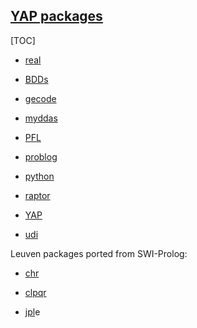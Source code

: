 
## [YAP packages](packages)

[TOC]

  + [real](real.md)

  + [BDDs](BDDs)

  + [ gecode](gecode.md)

  + [ myddas]( myddas.md)

  + [PFL](PFL)

  + [problog](problog.md)

  + [python](python.md)

  + [raptor](raptor.md)

  + [YAP](YAP-LBFGS)

  + [udi](udi.md)

  Leuven packages ported from SWI-Prolog:

  + [chr](chr.md)

  + [clpqr](clpqr.md)
  
  + [jpl](jpl.md)e
  
  
